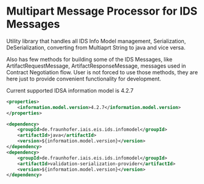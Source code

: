 # Multipart Message Processor for IDS Messages

Utility library that handles all IDS Info Model management, Serialization, DeSerialization, converting from Multiaprt String to java and vice versa.

Also has few methods for building some of the IDS Messages, like ArtifactRequestMessage, ArtifactResponseMessage, messages used in Contract Negotiation flow. User is not forced to use those methods, they are here just to provide convenient functionality for development.

Current supported IDSA information model is 4.2.7

```xml
<properties>
	<information.model.version>4.2.7</information.model.version>
</properties>

<dependency>
	<groupId>de.fraunhofer.iais.eis.ids.infomodel</groupId>
	<artifactId>java</artifactId>
	<version>${information.model.version}</version>
</dependency>
<dependency>
    <groupId>de.fraunhofer.iais.eis.ids.infomodel</groupId>
    <artifactId>validation-serialization-provider</artifactId>
    <version>${information.model.version}</version>
</dependency>
```

